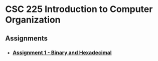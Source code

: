 # CSC 225 Introduction to Computer Organization

## Assignments
- ### [Assignment 1 - Binary and Hexadecimal](https://github.com/csc225spring22/asgn1-ishaansathaye)